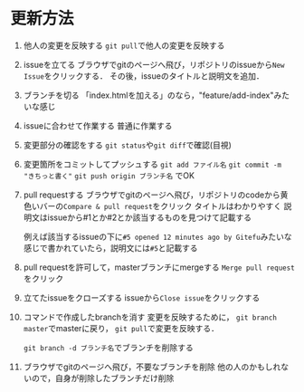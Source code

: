 # 更新方法
1. 他人の変更を反映する
	`git pull`で他人の変更を反映する
1. issueを立てる
	ブラウザでgitのページへ飛び，リポジトリのissueから`New Issue`をクリックする． その後，issueのタイトルと説明文を追加．
1. ブランチを切る
	「index.htmlを加える」のなら，"feature/add-index"みたいな感じ
1. issueに合わせて作業する
	普通に作業する
1. 変更部分の確認をする
	`git status`や`git diff`で確認(目視)
1. 変更箇所をコミットしてプッシュする
	`git add ファイル名` `git commit -m "きちっと書く"` `git push origin ブランチ名` でOK
1. pull requestする
	ブラウザでgitのページへ飛び，リポジトリのcodeから黄色いバーの`Compare & pull request`をクリック タイトルはわかりやすく 説明文はissueから#1とか#2とか該当するものを見つけて記載する

	例えば該当するissueの下に`#5 opened 12 minutes ago by Gitefu`みたいな感じで書かれていたら，説明文には`#5`と記載する
1. pull requestを許可して，masterブランチにmergeする
	`Merge pull request`をクリック
1. 立てたissueをクローズする
	issueから`Close issue`をクリックする
1. コマンドで作成したbranchを消す
	変更を反映するために， `git branch master`でmasterに戻り， `git pull`で変更を反映する．

	`git branch -d ブランチ名`でブランチを削除する
1. ブラウザでgitのページへ飛び，不要なブランチを削除
	他の人のかもしれないので，自身が削除したブランチだけ削除
